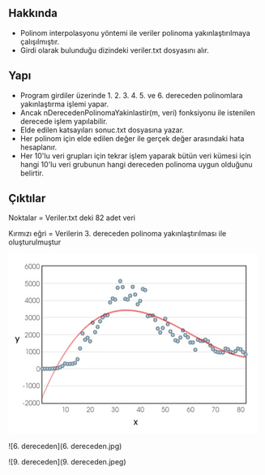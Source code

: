 ## Hakkında

* Polinom interpolasyonu yöntemi ile veriler polinoma yakınlaştırılmaya çalışılmıştır.
* Girdi olarak bulunduğu dizindeki veriler.txt dosyasını alır.

## Yapı

* Program girdiler üzerinde 1. 2. 3. 4. 5. ve 6. dereceden polinomlara yakınlaştırma işlemi yapar.
* Ancak nDerecedenPolinomaYakinlastir(m, veri) fonksiyonu ile istenilen derecede işlem yapılabilir.
* Elde edilen katsayıları sonuc.txt dosyasına yazar.
* Her polinom için elde edilen değer ile gerçek değer arasındaki hata hesaplanır.
* Her 10'lu veri grupları için tekrar işlem yaparak bütün veri kümesi için hangi 10'lu veri grubunun hangi dereceden polinoma uygun olduğunu belirtir.

## Çıktılar

Noktalar = Veriler.txt deki 82 adet veri

Kırmızı eğri = Verilerin 3. dereceden polinoma yakınlaştırılması ile oluşturulmuştur

![3.dereceden](3.dereceden.jpeg)

![6. dereceden](6. dereceden.jpg)

![9. dereceden](9. dereceden.jpeg)
